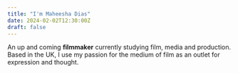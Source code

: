 ```yaml
---
title: "I'm Maheesha Dias"
date: 2024-02-02T12:30:00Z
draft: false
---
```


An up and coming **filmmaker** currently studying film, media and production. Based in the UK, I use my passion for the medium of film as an outlet for expression and thought.
